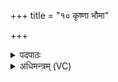 +++
title = "१० कृष्णा भौमा"

+++
<details><summary>पदपाठः</summary>

कृ॒ष्णाः। भौ॒माः। धू॒म्राः। आ॒न्त॒रि॒क्षाः। बृ॒हन्तः॑। दि॒व्याः। श॒बलाः॑। वै॒द्यु॒ताः। सि॒ध्माः। ता॒र॒काः। १०।
</details>

<details><summary>अधिमन्त्रम् (VC)</summary>

- अन्तरिक्षादयो देवताः
- प्रजापतिर्ऋषिः
- स्वराड्गायत्री
- षड्जः
</details>